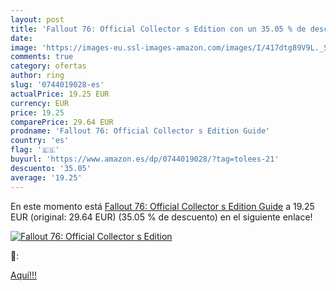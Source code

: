 ```yaml
---
layout: post
title: 'Fallout 76: Official Collector s Edition con un 35.05 % de descuento'
date: 
image: 'https://images-eu.ssl-images-amazon.com/images/I/417dtg89V9L._SL200_.jpg'
comments: true
category: ofertas
author: ring
slug: '0744019028-es'
actualPrice: 19.25 EUR
currency: EUR
price: 19.25
comparePrice: 29.64 EUR
prodname: 'Fallout 76: Official Collector s Edition Guide'
country: 'es'
flag: '🇪🇸'
buyurl: 'https://www.amazon.es/dp/0744019028/?tag=tolees-21'
descuento: '35.05'
average: '19.25'
---
```


En este momento está [Fallout 76: Official Collector s Edition Guide](https://www.amazon.es/dp/0744019028/?tag=tolees-21) a 19.25 EUR (original: 29.64 EUR) (35.05 %  de descuento) en el siguiente enlace!

[![Fallout 76: Official Collector s Edition](https://images-eu.ssl-images-amazon.com/images/I/417dtg89V9L._SL200_.jpg)](https://www.amazon.es/dp/0744019028/?tag=tolees-21)

🔎:


[Aquí!!!](https://www.amazon.es/dp/0744019028/?tag=tolees-21)
